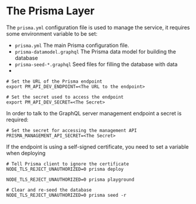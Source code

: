 # The Prisma Layer

The `prisma.yml` configuration file is used to manage the service, it requires some environment variable to be set:

* `prisma.yml` The main Prisma configuration file.
* `prisma-datamodel.graphql` The Prisma data model for building the database
* `prisma-seed-*.graphql` Seed files for filling the database with data
* 
```shell
# Set the URL of the Prisma endpoint
export PM_API_DEV_ENDPOINT=<The URL to the endpoint>

# Set the secret used to access the endpoint
export PM_API_DEV_SECRET=<The Secret>
```

In order to talk to the GraphQL server management endpoint a secret is required:

```shell
# Set the secret for accessing the management API
PRISMA_MANAGEMENT_API_SECRET=<The Secret>
```

If the endpoint is using a self-signed certificate, you need to set a variable when deploying

```shell
# Tell Prisma client to ignore the certificate
NODE_TLS_REJECT_UNAUTHORIZED=0 prisma deploy

NODE_TLS_REJECT_UNAUTHORIZED=0 prisma playground

# Clear and re-seed the database
NODE_TLS_REJECT_UNAUTHORIZED=0 prisma seed -r
```
